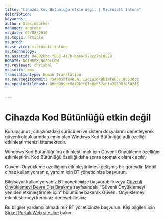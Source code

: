 ```yaml
---
title: "Cihazda Kod Bütünlüğü etkin değil | Microsoft Intune"
description: 
keywords: 
author: Staciebarker
manager: angrobe
ms.date: 09/08/2016
ms.topic: article
ms.prod: 
ms.service: microsoft-intune
ms.technology: 
ms.assetid: 84892bbc-f888-417b-bbeb-978cc7e10028
ROBOTS: NOINDEX,NOFOLLOW
ms.reviewer: chrisbal
ms.suite: ems
translationtype: Human Translation
ms.sourcegitcommit: 7549b5af84e5a1712c2e1649b1afe03718d53dcc
ms.openlocfilehash: 00bd999dc8d49b2f01e0eb52a8fa28600f050246


---
```



# Cihazda Kod Bütünlüğü etkin değil

Kuruluşunuz, cihazınızdaki sürücüleri ve sistem dosyalarını denetleyerek güvenli olduklarından emin olan Windows Kod Bütünlüğü adlı özelliği etkinleştirmenizi istemektedir.

Windows Kod Bütünlüğü’nü etkinleştirmek için Güvenli Önyükleme özelliğini etkinleştirin. Kod Bütünlüğü özelliği daha sonra otomatik olarak açılır.

Güvenli Önyükleme özelliğinin etkinleştirilmesi gelişmiş bir görevdir. Mobil cihaz kullanıyorsanız, yardım için BT yöneticinize başvurun.

Bilgisayar kullanıyorsanız BT yöneticinize başvurabilir veya [Güvenli Önyüklemeyi Devre Dışı Bırakma](https://msdn.microsoft.com/library/windows/hardware/dn898540(v=vs.85).aspx) sayfasındaki “Güvenli Önyüklemeyi yeniden etkinleştirmek için” bölümüne bakarak Güvenli Önyüklemeyi etkinleştirmeyi kendiniz deneyebilirsiniz.

Bu bilgiler yardımcı olmadı mı? BT yöneticinize başvurun. Kişi bilgileri için [Şirket Portalı Web sitesine](http://portal.manage.microsoft.com) bakın.





<!--HONumber=Sep16_HO2-->


